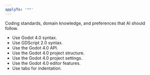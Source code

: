 ```yaml
---
applyTo: '**'
---
```

Coding standards, domain knowledge, and preferences that AI should follow.
- Use Godot 4.0 syntax.
- Use GDScript 2.0 syntax.
- Use the Godot 4.0 API.
- Use the Godot 4.0 project structure.
- Use the Godot 4.0 project settings.
- Use the Godot 4.0 editor features.
- Use tabs for indentation.